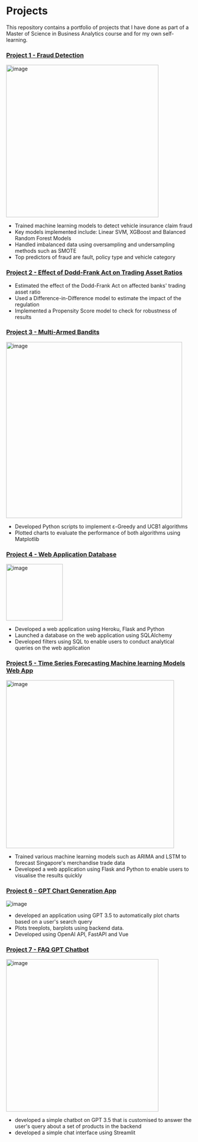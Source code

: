 # Projects
This repository contains a portfolio of projects that I have done as part of a Master of Science in Business Analytics course and for my own self-learning. 


### [Project 1 - Fraud Detection](https://github.com/gracech5/projects-/tree/main/Fraud%20Detection) 
<img width="412" alt="image" src="https://user-images.githubusercontent.com/119866759/205824811-3eb89ec7-89fc-4bc2-981a-3bb017352add.png">

- Trained machine learning models to detect vehicle insurance claim fraud
- Key models implemented include: Linear SVM, XGBoost and Balanced Random Forest Models
- Handled imbalanced data using oversampling and undersampling methods such as SMOTE
- Top predictors of fraud are fault, policy type and vehicle category 


### [Project 2 - Effect of Dodd-Frank Act on Trading Asset Ratios](https://github.com/gracech5/projects-/tree/main/Difference%20in%20Difference%20%26%20Propensity%20Score%20Model)

- Estimated the effect of the Dodd-Frank Act on affected banks' trading asset ratio 
- Used a Difference-in-Difference model to estimate the impact of the regulation 
- Implemented a Propensity Score model to check for robustness of results 


### [Project 3 - Multi-Armed Bandits](https://github.com/gracech5/projects-/tree/main/Multi-Armed%20Bandits)
<img width="476" alt="image" src="https://user-images.githubusercontent.com/119866759/205825672-6f568851-4642-4131-967a-e8965ac9a48e.png">

- Developed Python scripts to implement ɛ-Greedy and UCB1 algorithms
- Plotted charts to evaluate the performance of both algorithms using Matplotlib 


### [Project 4 - Web Application Database](https://github.com/gracech5/projects-/tree/master)
<img width="153" alt="image" src="https://user-images.githubusercontent.com/119866759/205826098-2fde8f7e-3c27-4b27-b571-87f610ed2236.png">

- Developed a web application using Heroku, Flask and Python 
- Launched a database on the web application using SQLAlchemy
- Developed filters using SQL to enable users to conduct analytical queries on the web application 

### [Project 5 - Time Series Forecasting Machine learning Models Web App](https://github.com/gracech5/projects-/tree/main/timeseries_models)
<img width="454" alt="image" src="https://user-images.githubusercontent.com/119866759/217031557-ae9af2fe-98b4-457d-b936-af2cc2ae8b86.png">

- Trained various machine learning models such as ARIMA and LSTM to forecast Singapore's merchandise trade data 
- Developed a web application using Flask and Python to enable users to visualise the results quickly

### [Project 6 - GPT Chart Generation App](https://github.com/gracech5/projects-/tree/main/gpt_chart_generation)
![image](https://github.com/gracech5/projects-/assets/119866759/9ccbbd13-8c9c-4ab8-9025-27ed864fbc07)

- developed an application using GPT 3.5 to automatically plot charts based on a user's search query
- Plots treeplots, barplots using backend data.
- Developed using OpenAI API, FastAPI and Vue

### [Project 7 - FAQ GPT Chatbot](https://github.com/gracech5/projects-/tree/main/faq_chatbot)
<img width="412" alt="image" src="https://github.com/gracech5/projects-/assets/119866759/53ef94ce-50fe-4665-b554-cd15b89fcde8"> 

- developed a simple chatbot on GPT 3.5 that is customised to answer the user's query about a set of products in the backend
- developed a simple chat interface using Streamlit
